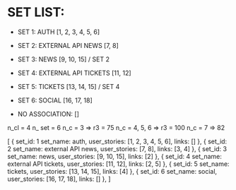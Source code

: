 # SET LIST:
- SET 1: AUTH [1, 2, 3, 4, 5, 6]

- SET 2: EXTERNAL API NEWS [7, 8]

- SET 3: NEWS [9, 10, 15] / SET 2

- SET 4: EXTERNAL API TICKETS [11, 12]

- SET 5: TICKETS [13, 14, 15] / SET 4

- SET 6: SOCIAL [16, 17, 18]

- NO ASSOCIATION: []

n_cl = 4
n_ set = 6
n_c = 3 => r3 = 75
n_c = 4, 5, 6 => r3 = 100
n_c = 7 => 82

[
    {
        set_id: 1
        set_name: auth,
        user_stories: [1, 2, 3, 4, 5, 6],
        links: []
    },
    {
        set_id: 2
        set_name: external API news,
        user_stories: [7, 8],
        links: [3, 4]
    },
    {
        set_id: 3
        set_name: news,
        user_stories: [9, 10, 15],
        links: [2]
    },
    {
        set_id: 4
        set_name: external API tickets,
        user_stories: [11, 12],
        links: [2, 5]
    },
    {
        set_id: 5
        set_name: tickets,
        user_stories: [13, 14, 15],
        links: [4]
    },
    {
        set_id: 6
        set_name: social,
        user_stories: [16, 17, 18],
        links: []
    },
]

